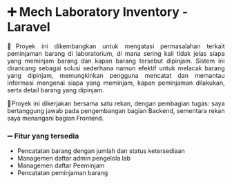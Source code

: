 <div>
  <h1>➕ Mech Laboratory Inventory - Laravel</h1>
  <p align="justify">🧨Proyek ini dikembangkan untuk mengatasi permasalahan terkait peminjaman barang di laboratorium, di mana sering kali tidak jelas siapa yang meminjam barang dan kapan barang tersebut dipinjam. Sistem ini dirancang sebagai solusi sederhana namun efektif untuk melacak barang yang dipinjam, memungkinkan pengguna mencatat dan memantau informasi mengenai siapa yang meminjam, kapan peminjaman dilakukan, serta detail barang yang dipinjam.
  </p>
  <p align="justify">🧨Proyek ini dikerjakan bersama satu rekan, dengan pembagian tugas: saya bertanggung jawab pada pengembangan bagian Backend, sementara rekan saya menangani bagian Frontend.
  </p>
  <h3>➖ Fitur yang tersedia</h3> 
  <ul>
    <li>Pencatatan barang dengan jumlah dan status ketersediaan</li>
    <li>Managemen daftar admin pengelola lab</li>
    <li>Managemen daftar Peeminjam </li>
    <li>Pencatatan peminjaman barang</li>
  </ul>

</div>
